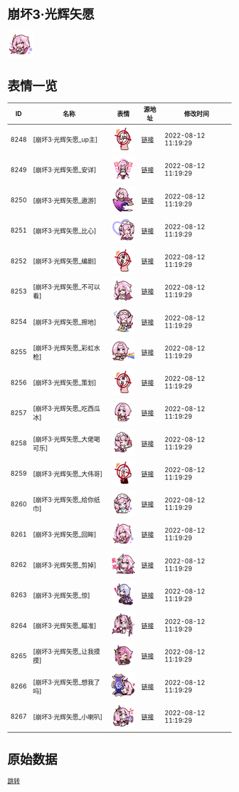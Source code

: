 # 崩坏3·光辉矢愿

<img src="./cover.png" height="60" alt="cover" />

# 表情一览

|ID|名称|表情|源地址|修改时间|
|----|----|----|----|----|
|8248|[崩坏3·光辉矢愿_up主]|<img src="./pic/008248_%5B崩坏3·光辉矢愿_up主%5D.png" height="60" alt="up主"/>|[链接](http://i0.hdslb.com/bfs/emote/0459b4e9438ca5d8d982e29ae152eb80b594a96a.png)|2022-08-12 11:19:29|
|8249|[崩坏3·光辉矢愿_安详]|<img src="./pic/008249_%5B崩坏3·光辉矢愿_安详%5D.png" height="60" alt="安详"/>|[链接](http://i0.hdslb.com/bfs/emote/3ad02bb39821442e7f33470f5b197b603f0542bf.png)|2022-08-12 11:19:29|
|8250|[崩坏3·光辉矢愿_遨游]|<img src="./pic/008250_%5B崩坏3·光辉矢愿_遨游%5D.png" height="60" alt="遨游"/>|[链接](http://i0.hdslb.com/bfs/emote/b7a762c377efc7fe326d827ef3ca134bd37a82a0.png)|2022-08-12 11:19:29|
|8251|[崩坏3·光辉矢愿_比心]|<img src="./pic/008251_%5B崩坏3·光辉矢愿_比心%5D.png" height="60" alt="比心"/>|[链接](http://i0.hdslb.com/bfs/emote/77af124973781ecc04307b3b4acd1711bfeebb41.png)|2022-08-12 11:19:29|
|8252|[崩坏3·光辉矢愿_编剧]|<img src="./pic/008252_%5B崩坏3·光辉矢愿_编剧%5D.png" height="60" alt="编剧"/>|[链接](http://i0.hdslb.com/bfs/emote/9961129fa269917f64e8a3e0968181a1754774f1.png)|2022-08-12 11:19:29|
|8253|[崩坏3·光辉矢愿_不可以看]|<img src="./pic/008253_%5B崩坏3·光辉矢愿_不可以看%5D.png" height="60" alt="不可以看"/>|[链接](http://i0.hdslb.com/bfs/emote/20117761a2ea6da5e88a8d2c70670f1643e2ac79.png)|2022-08-12 11:19:29|
|8254|[崩坏3·光辉矢愿_擦地]|<img src="./pic/008254_%5B崩坏3·光辉矢愿_擦地%5D.png" height="60" alt="擦地"/>|[链接](http://i0.hdslb.com/bfs/emote/f28d7e4ef95590b746138932ee5f7e8aebbb13d9.png)|2022-08-12 11:19:29|
|8255|[崩坏3·光辉矢愿_彩虹水枪]|<img src="./pic/008255_%5B崩坏3·光辉矢愿_彩虹水枪%5D.png" height="60" alt="彩虹水枪"/>|[链接](http://i0.hdslb.com/bfs/emote/4bba321e9d60fe1e6acb9519a4e81904ea11a5a1.png)|2022-08-12 11:19:29|
|8256|[崩坏3·光辉矢愿_策划]|<img src="./pic/008256_%5B崩坏3·光辉矢愿_策划%5D.png" height="60" alt="策划"/>|[链接](http://i0.hdslb.com/bfs/emote/c618c096ea4d55b103cf96a6ffb42d2f27abc54d.png)|2022-08-12 11:19:29|
|8257|[崩坏3·光辉矢愿_吃西瓜冰]|<img src="./pic/008257_%5B崩坏3·光辉矢愿_吃西瓜冰%5D.png" height="60" alt="吃西瓜冰"/>|[链接](http://i0.hdslb.com/bfs/emote/646e2598f16445616ed76aaf4fabb0a57680cb88.png)|2022-08-12 11:19:29|
|8258|[崩坏3·光辉矢愿_大佬喝可乐]|<img src="./pic/008258_%5B崩坏3·光辉矢愿_大佬喝可乐%5D.png" height="60" alt="大佬喝可乐"/>|[链接](http://i0.hdslb.com/bfs/emote/bb7c1ba8766eb9cc1848a07a648db97639ceff58.png)|2022-08-12 11:19:29|
|8259|[崩坏3·光辉矢愿_大伟哥]|<img src="./pic/008259_%5B崩坏3·光辉矢愿_大伟哥%5D.png" height="60" alt="大伟哥"/>|[链接](http://i0.hdslb.com/bfs/emote/806b3df1e35cba8e2516bff8c6cf05c31b1d29ec.png)|2022-08-12 11:19:29|
|8260|[崩坏3·光辉矢愿_给你纸巾]|<img src="./pic/008260_%5B崩坏3·光辉矢愿_给你纸巾%5D.png" height="60" alt="给你纸巾"/>|[链接](http://i0.hdslb.com/bfs/emote/659dc857bb46a74f7e04cfee60b651c3058a79ad.png)|2022-08-12 11:19:29|
|8261|[崩坏3·光辉矢愿_回眸]|<img src="./pic/008261_%5B崩坏3·光辉矢愿_回眸%5D.png" height="60" alt="回眸"/>|[链接](http://i0.hdslb.com/bfs/emote/4571ba1bf40ea3964256957b6392998bc6e3c664.png)|2022-08-12 11:19:29|
|8262|[崩坏3·光辉矢愿_剪掉]|<img src="./pic/008262_%5B崩坏3·光辉矢愿_剪掉%5D.png" height="60" alt="剪掉"/>|[链接](http://i0.hdslb.com/bfs/emote/2ab08ce82564c6936305afb8bea9ac6bcf71486a.png)|2022-08-12 11:19:29|
|8263|[崩坏3·光辉矢愿_惊]|<img src="./pic/008263_%5B崩坏3·光辉矢愿_惊%5D.png" height="60" alt="惊"/>|[链接](http://i0.hdslb.com/bfs/emote/15559a044ff7aef7f4718bc786f34caaac149b44.png)|2022-08-12 11:19:29|
|8264|[崩坏3·光辉矢愿_瞄准]|<img src="./pic/008264_%5B崩坏3·光辉矢愿_瞄准%5D.png" height="60" alt="瞄准"/>|[链接](http://i0.hdslb.com/bfs/emote/8d8013ad3764ca8a45c1873d21ccb87020b1a4e9.png)|2022-08-12 11:19:29|
|8265|[崩坏3·光辉矢愿_让我摸摸]|<img src="./pic/008265_%5B崩坏3·光辉矢愿_让我摸摸%5D.png" height="60" alt="让我摸摸"/>|[链接](http://i0.hdslb.com/bfs/emote/630e5c0aea1c35563e7be3f286d2780b64c5e1b3.png)|2022-08-12 11:19:29|
|8266|[崩坏3·光辉矢愿_想我了吗]|<img src="./pic/008266_%5B崩坏3·光辉矢愿_想我了吗%5D.png" height="60" alt="想我了吗"/>|[链接](http://i0.hdslb.com/bfs/emote/d1e540a4e4162c8896892b297bb6d11758928bd3.png)|2022-08-12 11:19:29|
|8267|[崩坏3·光辉矢愿_小喇叭]|<img src="./pic/008267_%5B崩坏3·光辉矢愿_小喇叭%5D.png" height="60" alt="小喇叭"/>|[链接](http://i0.hdslb.com/bfs/emote/47f15f69bb443459a8dffceb3cc67d810b9b6d53.png)|2022-08-12 11:19:29|

# 原始数据

[跳转](./raw.json)

